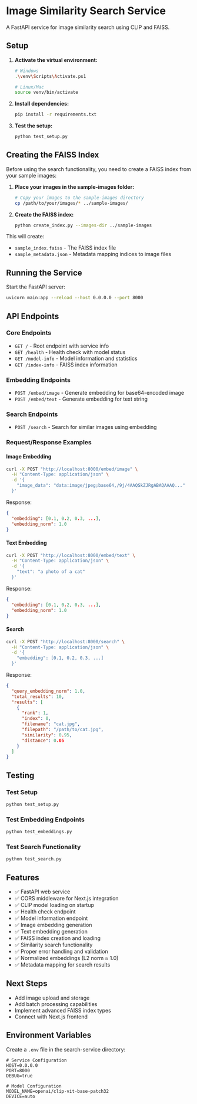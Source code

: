 # Image Similarity Search Service

A FastAPI service for image similarity search using CLIP and FAISS.

## Setup

1. **Activate the virtual environment:**

   ```bash
   # Windows
   .\venv\Scripts\Activate.ps1

   # Linux/Mac
   source venv/bin/activate
   ```

2. **Install dependencies:**

   ```bash
   pip install -r requirements.txt
   ```

3. **Test the setup:**
   ```bash
   python test_setup.py
   ```

## Creating the FAISS Index

Before using the search functionality, you need to create a FAISS index from your sample images:

1. **Place your images in the sample-images folder:**

   ```bash
   # Copy your images to the sample-images directory
   cp /path/to/your/images/* ../sample-images/
   ```

2. **Create the FAISS index:**
   ```bash
   python create_index.py --images-dir ../sample-images
   ```

This will create:

- `sample_index.faiss` - The FAISS index file
- `sample_metadata.json` - Metadata mapping indices to image files

## Running the Service

Start the FastAPI server:

```bash
uvicorn main:app --reload --host 0.0.0.0 --port 8000
```

## API Endpoints

### Core Endpoints

- `GET /` - Root endpoint with service info
- `GET /health` - Health check with model status
- `GET /model-info` - Model information and statistics
- `GET /index-info` - FAISS index information

### Embedding Endpoints

- `POST /embed/image` - Generate embedding for base64-encoded image
- `POST /embed/text` - Generate embedding for text string

### Search Endpoints

- `POST /search` - Search for similar images using embedding

### Request/Response Examples

#### Image Embedding

```bash
curl -X POST "http://localhost:8000/embed/image" \
  -H "Content-Type: application/json" \
  -d '{
    "image_data": "data:image/jpeg;base64,/9j/4AAQSkZJRgABAQAAAQ..."
  }'
```

Response:

```json
{
  "embedding": [0.1, 0.2, 0.3, ...],
  "embedding_norm": 1.0
}
```

#### Text Embedding

```bash
curl -X POST "http://localhost:8000/embed/text" \
  -H "Content-Type: application/json" \
  -d '{
    "text": "a photo of a cat"
  }'
```

Response:

```json
{
  "embedding": [0.1, 0.2, 0.3, ...],
  "embedding_norm": 1.0
}
```

#### Search

```bash
curl -X POST "http://localhost:8000/search" \
  -H "Content-Type: application/json" \
  -d '{
    "embedding": [0.1, 0.2, 0.3, ...]
  }'
```

Response:

```json
{
  "query_embedding_norm": 1.0,
  "total_results": 10,
  "results": [
    {
      "rank": 1,
      "index": 0,
      "filename": "cat.jpg",
      "filepath": "/path/to/cat.jpg",
      "similarity": 0.95,
      "distance": 0.05
    }
  ]
}
```

## Testing

### Test Setup

```bash
python test_setup.py
```

### Test Embedding Endpoints

```bash
python test_embeddings.py
```

### Test Search Functionality

```bash
python test_search.py
```

## Features

- ✅ FastAPI web service
- ✅ CORS middleware for Next.js integration
- ✅ CLIP model loading on startup
- ✅ Health check endpoint
- ✅ Model information endpoint
- ✅ Image embedding generation
- ✅ Text embedding generation
- ✅ FAISS index creation and loading
- ✅ Similarity search functionality
- ✅ Proper error handling and validation
- ✅ Normalized embeddings (L2 norm ≈ 1.0)
- ✅ Metadata mapping for search results

## Next Steps

- Add image upload and storage
- Add batch processing capabilities
- Implement advanced FAISS index types
- Connect with Next.js frontend

## Environment Variables

Create a `.env` file in the search-service directory:

```
# Service Configuration
HOST=0.0.0.0
PORT=8000
DEBUG=true

# Model Configuration
MODEL_NAME=openai/clip-vit-base-patch32
DEVICE=auto
```
